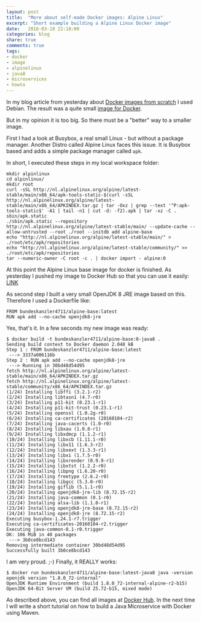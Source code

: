 ```yaml
---
layout: post
title:  "More about self-made Docker images: Alpine Linux"
excerpt: "Short example building a Alpine Linux Docker image"
date:   2016-03-18 22:18:00
categories: blog
share: true
comments: true
tags:
- docker
- image
- alpinelinux
- java8
- microservices
- howto
---
```


In my blog article from yesterday about [Docker images from scratch](https://www.sam6.de/articles/Docker-from-scratch/) I used Debian. The result was a quite small [image for Docker](https://hub.docker.com/r/bundeskanzler4711/jessie-minbase/).

But in my opinion it is too big. So there must be a "better" way to a smaller image.

First I had a look at Busybox, a real small Linux - but without a package manager. Another Distro called Alpine Linux faces this issue. It is Busybox based and adds a simple package manager called `apk`.

In short, I executed these steps in my local workspace folder:

    mkdir alpinlinux
    cd alpinlinux/
    mkdir root
    curl -sSL http://nl.alpinelinux.org/alpine/latest-stable/main/x86_64/apk-tools-static-$(curl -sSL http://nl.alpinelinux.org/alpine/latest-stable/main/x86_64/APKINDEX.tar.gz | tar -Oxz | grep --text '^P:apk-tools-static$' -A1 | tail -n1 | cut -d: -f2).apk | tar -xz -C . sbin/apk.static
    ./sbin/apk.static --repository http://nl.alpinelinux.org/alpine/latest-stable/main/ --update-cache --allow-untrusted --root ./root --initdb add alpine-base
    echo "http://nl.alpinelinux.org/alpine/latest-stable/main/" > ./root/etc/apk/repositories
    echo "http://nl.alpinelinux.org/alpine/latest-stable/community/" >> ./root/etc/apk/repositories
    tar --numeric-owner -C root -c . | docker import - alpine:0
    
At this point the Alpine Linux base image for docker is finished. As yesterday I pushed my image to Docker Hub so that you can use it easily: [LINK](https://hub.docker.com/r/bundeskanzler4711/alpine-base/)

As second step I built a very small OpenJDK 8 JRE image based on this. Therefore I used a Dockerfile like:

    FROM bundeskanzler4711/alpine-base:latest
    RUN apk add --no-cache openjdk8-jre

Yes, that's it. In a few seconds my new image was ready:

    $ docker build -t bundeskanzler4711/alpine-base:0-java8 .
    Sending build context to Docker daemon 2.048 kB
    Step 1 : FROM bundeskanzler4711/alpine-base:latest
     ---> 3337a006116b
    Step 2 : RUN apk add --no-cache openjdk8-jre
     ---> Running in 30bd48d54d95
    fetch http://nl.alpinelinux.org/alpine/latest-stable/main/x86_64/APKINDEX.tar.gz
    fetch http://nl.alpinelinux.org/alpine/latest-stable/community/x86_64/APKINDEX.tar.gz
    (1/24) Installing libffi (3.2.1-r2)
    (2/24) Installing libtasn1 (4.7-r0)
    (3/24) Installing p11-kit (0.23.1-r1)
    (4/24) Installing p11-kit-trust (0.23.1-r1)
    (5/24) Installing openssl (1.0.2g-r0)
    (6/24) Installing ca-certificates (20160104-r2)
    (7/24) Installing java-cacerts (1.0-r0)
    (8/24) Installing libxau (1.0.8-r1)
    (9/24) Installing libxdmcp (1.1.2-r1)
    (10/24) Installing libxcb (1.11.1-r0)
    (11/24) Installing libx11 (1.6.3-r2)
    (12/24) Installing libxext (1.3.3-r1)
    (13/24) Installing libxi (1.7.5-r0)
    (14/24) Installing libxrender (0.9.9-r1)
    (15/24) Installing libxtst (1.2.2-r0)
    (16/24) Installing libpng (1.6.20-r0)
    (17/24) Installing freetype (2.6.2-r0)
    (18/24) Installing libgcc (5.3.0-r0)
    (19/24) Installing giflib (5.1.1-r0)
    (20/24) Installing openjdk8-jre-lib (8.72.15-r2)
    (21/24) Installing java-common (0.1-r0)
    (22/24) Installing alsa-lib (1.1.0-r1)
    (23/24) Installing openjdk8-jre-base (8.72.15-r2)
    (24/24) Installing openjdk8-jre (8.72.15-r2)
    Executing busybox-1.24.1-r7.trigger
    Executing ca-certificates-20160104-r2.trigger
    Executing java-common-0.1-r0.trigger
    OK: 106 MiB in 40 packages
     ---> 3b0ce8bcd143
    Removing intermediate container 30bd48d54d95
    Successfully built 3b0ce8bcd143

I am very proud. ;-)
Finally, it REALLY works:

    $ docker run bundeskanzler4711/alpine-base:latest-java8 java -version
    openjdk version "1.8.0_72-internal"
    OpenJDK Runtime Environment (build 1.8.0_72-internal-alpine-r2-b15)
    OpenJDK 64-Bit Server VM (build 25.72-b15, mixed mode)

As described above, you can find all images at [Docker Hub](https://hub.docker.com/u/bundeskanzler4711/).
In the next time I will write a short tutorial on how to build a Java Microservice with Docker using Maven.